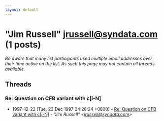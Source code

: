 ```yaml
---
layout: default
---
```


# "Jim Russell" <jrussell@syndata.com> (1 posts)

_Be aware that many list participants used multiple email addresses over their time active on the list. As such this page may not contain all threads available._

## Threads

### Re: Question on CFB variant with c[i-N]
+ 1997-12-22 (Tue, 23 Dec 1997 04:28:24 +0800) - [Re: Question on CFB variant with c[i-N]](/archive/1997/12/09db2a5f3c6484b408acddaccea8d55eb85db978047e5ba91cc5fcdcaba60005) - _"Jim Russell" \<jrussell@syndata.com\>_

